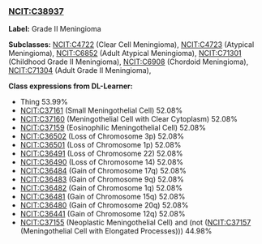 
### [NCIT:C38937](http://purl.obolibrary.org/obo/NCIT_C38937)
**Label:** Grade II Meningioma

**Subclasses:** [NCIT:C4722](http://purl.obolibrary.org/obo/NCIT_C4722) (Clear Cell Meningioma), [NCIT:C4723](http://purl.obolibrary.org/obo/NCIT_C4723) (Atypical Meningioma), [NCIT:C6852](http://purl.obolibrary.org/obo/NCIT_C6852) (Adult Atypical Meningioma), [NCIT:C71301](http://purl.obolibrary.org/obo/NCIT_C71301) (Childhood Grade II Meningioma), [NCIT:C6908](http://purl.obolibrary.org/obo/NCIT_C6908) (Chordoid Meningioma), [NCIT:C71304](http://purl.obolibrary.org/obo/NCIT_C71304) (Adult Grade II Meningioma), 

**Class expressions from DL-Learner:**

- Thing 53.99%
- [NCIT:C37161](http://purl.obolibrary.org/obo/NCIT_C37161) (Small Meningothelial Cell) 52.08%
- [NCIT:C37160](http://purl.obolibrary.org/obo/NCIT_C37160) (Meningothelial Cell with Clear Cytoplasm) 52.08%
- [NCIT:C37159](http://purl.obolibrary.org/obo/NCIT_C37159) (Eosinophilic Meningothelial Cell) 52.08%
- [NCIT:C36502](http://purl.obolibrary.org/obo/NCIT_C36502) (Loss of Chromosome 3p) 52.08%
- [NCIT:C36501](http://purl.obolibrary.org/obo/NCIT_C36501) (Loss of Chromosome 1p) 52.08%
- [NCIT:C36491](http://purl.obolibrary.org/obo/NCIT_C36491) (Loss of Chromosome 22) 52.08%
- [NCIT:C36490](http://purl.obolibrary.org/obo/NCIT_C36490) (Loss of Chromosome 14) 52.08%
- [NCIT:C36484](http://purl.obolibrary.org/obo/NCIT_C36484) (Gain of Chromosome 17q) 52.08%
- [NCIT:C36483](http://purl.obolibrary.org/obo/NCIT_C36483) (Gain of Chromosome 9q) 52.08%
- [NCIT:C36482](http://purl.obolibrary.org/obo/NCIT_C36482) (Gain of Chromosome 1q) 52.08%
- [NCIT:C36481](http://purl.obolibrary.org/obo/NCIT_C36481) (Gain of Chromosome 15q) 52.08%
- [NCIT:C36480](http://purl.obolibrary.org/obo/NCIT_C36480) (Gain of Chromosome 20q) 52.08%
- [NCIT:C36441](http://purl.obolibrary.org/obo/NCIT_C36441) (Gain of Chromosome 12q) 52.08%
- [NCIT:C37155](http://purl.obolibrary.org/obo/NCIT_C37155) (Neoplastic Meningothelial Cell) and (not ([NCIT:C37157](http://purl.obolibrary.org/obo/NCIT_C37157) (Meningothelial Cell with Elongated Processes))) 44.98%


